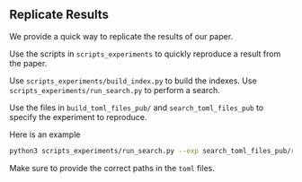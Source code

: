 ## Replicate Results

We provide a quick way to replicate the results of our paper. 

Use the scripts in `scripts_experiments` to quickly reproduce a result from the paper. 

Use `scripts_experiments/build_index.py` to build the indexes. Use `scripts_experiments/run_search.py` to perform a search.

Use the files in `build_toml_files_pub/` and `search_toml_files_pub` to specify the experiment to reproduce.

Here is an example

```bash
python3 scripts_experiments/run_search.py --exp search_toml_files_pub/run_search_dense_dragon.toml  
```

Make sure to provide the correct paths in the `toml` files.
